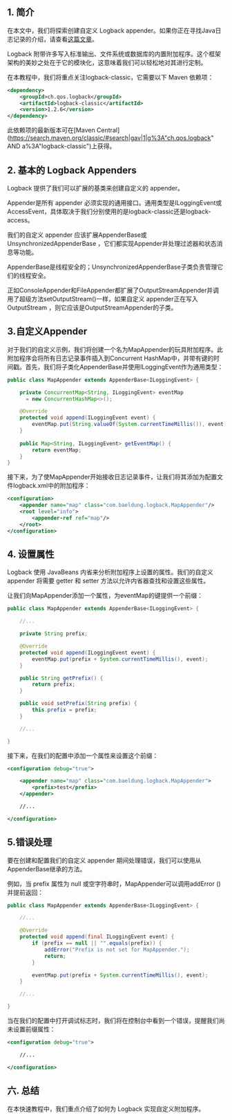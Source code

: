 ## 1. 简介

在本文中，我们将探索创建自定义 Logback appender。如果你正在寻找Java日志记录的介绍，请查看[这篇文章](https://www.baeldung.com/java-logging-intro)。

Logback 附带许多写入标准输出、文件系统或数据库的内置附加程序。这个框架架构的美妙之处在于它的模块化，这意味着我们可以轻松地对其进行定制。

在本教程中，我们将重点关注logback-classic，它需要以下 Maven 依赖项：

```xml
<dependency>
    <groupId>ch.qos.logback</groupId>
    <artifactId>logback-classic</artifactId>
    <version>1.2.6</version>
</dependency>
```

此依赖项的最新版本可在[Maven Central](https://search.maven.org/classic/#search|gav|1|g%3A"ch.qos.logback" AND a%3A"logback-classic")上获得。

## 2. 基本的 Logback Appenders

Logback 提供了我们可以扩展的基类来创建自定义的 appender。

Appender是所有 appender 必须实现的通用接口。通用类型是ILoggingEvent或AccessEvent，具体取决于我们分别使用的是logback-classic还是logback-access。

我们的自定义 appender 应该扩展AppenderBase或UnsynchronizedAppenderBase ，它们都实现Appender并处理过滤器和状态消息等功能。

AppenderBase是线程安全的；UnsynchronizedAppenderBase子类负责管理它们的线程安全。

正如ConsoleAppender和FileAppender都扩展了OutputStreamAppender并调用了超级方法setOutputStream()一样，如果自定义 appender正在写入OutputStream ，则它应该是OutputStreamAppender的子类。

## 3.自定义Appender

对于我们的自定义示例，我们将创建一个名为MapAppender的玩具附加程序。此附加程序会将所有日志记录事件插入到Concurrent HashMap中，并带有键的时间戳。首先，我们将子类化AppenderBase并使用ILoggingEvent作为通用类型：

```java
public class MapAppender extends AppenderBase<ILoggingEvent> {

    private ConcurrentMap<String, ILoggingEvent> eventMap 
      = new ConcurrentHashMap<>();

    @Override
    protected void append(ILoggingEvent event) {
        eventMap.put(String.valueOf(System.currentTimeMillis()), event);
    }
    
    public Map<String, ILoggingEvent> getEventMap() {
        return eventMap;
    }
}
```

接下来，为了使MapAppender开始接收日志记录事件，让我们将其添加为配置文件logback.xml中的附加程序：

```xml
<configuration>
    <appender name="map" class="com.baeldung.logback.MapAppender"/>
    <root level="info">
        <appender-ref ref="map"/>
    </root>
</configuration>
```

## 4. 设置属性

Logback 使用 JavaBeans 内省来分析附加程序上设置的属性。我们的自定义 appender 将需要 getter 和 setter 方法以允许内省器查找和设置这些属性。

让我们向MapAppender添加一个属性，为eventMap的键提供一个前缀：

```java
public class MapAppender extends AppenderBase<ILoggingEvent> {

    //...

    private String prefix;

    @Override
    protected void append(ILoggingEvent event) {
        eventMap.put(prefix + System.currentTimeMillis(), event);
    }

    public String getPrefix() {
        return prefix;
    }

    public void setPrefix(String prefix) {
        this.prefix = prefix;
    }

    //...

}
```

接下来，在我们的配置中添加一个属性来设置这个前缀：

```xml
<configuration debug="true">

    <appender name="map" class="com.baeldung.logback.MapAppender">
        <prefix>test</prefix>
    </appender>

    //...

</configuration>
```

## 5.错误处理

要在创建和配置我们的自定义 appender 期间处理错误，我们可以使用从AppenderBase继承的方法。

例如，当 prefix 属性为 null 或空字符串时，MapAppender可以调用addError ()并提前返回：

```java
public class MapAppender extends AppenderBase<ILoggingEvent> {

    //...

    @Override
    protected void append(final ILoggingEvent event) {
        if (prefix == null || "".equals(prefix)) {
            addError("Prefix is not set for MapAppender.");
            return;
        }

        eventMap.put(prefix + System.currentTimeMillis(), event);
    }

    //...

}
```

当在我们的配置中打开调试标志时，我们将在控制台中看到一个错误，提醒我们尚未设置前缀属性：

```xml
<configuration debug="true">

    //...

</configuration>
```

## 六. 总结

在本快速教程中，我们重点介绍了如何为 Logback 实现自定义附加程序。